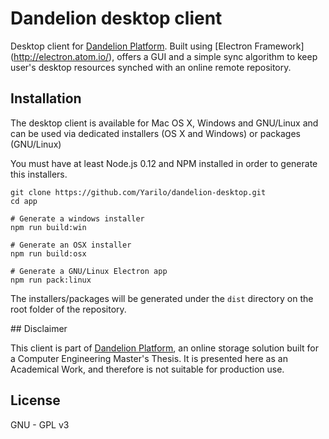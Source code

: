 
# Dandelion desktop client

Desktop client for [Dandelion Platform](https://github.com/Yarilo/dandelion-platform). Built using [Electron Framework] (http://electron.atom.io/),  offers a GUI and a simple sync algorithm to keep user's desktop resources synched with an online remote repository.

## Installation

The desktop client is available for Mac OS X, Windows and GNU/Linux and can be used via dedicated installers (OS X and Windows) or packages (GNU/Linux)

You must have at least Node.js 0.12 and NPM installed in order to generate this installers.

````
git clone https://github.com/Yarilo/dandelion-desktop.git
cd app

# Generate a windows installer
npm run build:win

# Generate an OSX installer
npm run build:osx

# Generate a GNU/Linux Electron app
npm run pack:linux
````
The installers/packages will be generated under the `dist` directory on the root folder of the repository.

## Disclaimer

This client is part of [Dandelion Platform](https://github.com/Yarilo/dandelion-platform), an online storage solution built for a Computer Engineering Master's Thesis. It is presented here as an Academical Work, and therefore is not suitable for production use.

## License
GNU - GPL v3
